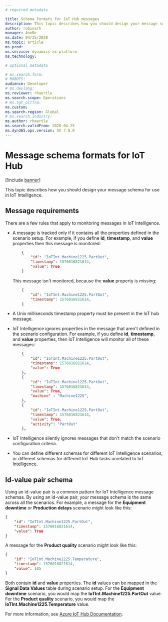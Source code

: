 ```yaml
---
# required metadata

title: Schema formats for IoT Hub messages
description: This topic describes how you should design your message schema for use in IoT Intelligence.
author: robinarh
manager: AnnBe
ms.date: 04/25/2020
ms.topic: article
ms.prod: 
ms.service: dynamics-ax-platform
ms.technology: 

# optional metadata

# ms.search.form: 
# ROBOTS: 
audience: Developer
# ms.devlang: 
ms.reviewer: rhaertle
ms.search.scope: Operations
# ms.tgt_pltfrm: 
ms.custom:
ms.search.region: Global
# ms.search.industry: 
ms.author: rhaertle
ms.search.validFrom: 2020-04-25
ms.dyn365.ops.version: AX 7.0.0
---
```


# Message schema formats for IoT Hub

[!include [banner](../../includes/banner.md)]

This topic describes how you should design your message schema for use in IoT Intelligence.

## Message requirements

There are a few rules that apply to monitoring messages in IoT Intelligence.

+ A message is tracked only if it contains all the properties defined in the scenario setup. For example, if you define **id**, **timestamp**, and **value** properties then this message is monitored:

    ```json
        {
            "id": "IoTInt.Machine1225.PartOut",
            "timestamp": 1576016821614,
            "value": True
        }
    ```

    This message isn't monitored, because the **value** property is missing:

    ```json
        {
            "id": "IoTInt.Machine1225.PartOut",
            "timestamp": 1576016821614,
        }
    ```

+ A Unix milliseconds timestamp property must be present in the IoT hub message.

+ IoT Intelligence ignores properties in the message that aren't defined in the scenario configuration. For example, if you define **id**, **timestamp**, and **value** properties, then IoT Intelligence will monitor all of these messages:

    ```json
        {
            "id": "IoTInt.Machine1225.PartOut",
            "timestamp": 1576016821614,
            "value": True
        },
        {
            "id": "IoTInt.Machine1225.PartOut",
            "timestamp": 1576016821614,
            "value": True,
            "machine" : "Machine1225",
        },
        {
            "id": "IoTInt.Machine1225.PartOut",
            "timestamp": 1576016821614,
            "value": True,
            "activity": "PartOut"
        },
    ```

+ IoT Intelligence silently ignores messages that don't match the scenario configuration criteria.

+ You can define different schemas for different IoT Intelligence scenarios, or different schemas for different IoT Hub tasks unrelated to IoT Intelligence.

## Id-value pair schema

Using an id-value pair is a common pattern for IoT Intelligence message schemas. By using an id-value pair, your message schema is the same across all the scenarios. For example, a message for the **Equipment downtime** or **Production delays** scenario might look like this:

```json
{
    "id": "IoTInt.Machine1225.PartOut",
    "timestamp": 1576016821614,
    "value": True
}
```

A message for the **Product quality** scenario might look like this:
```json
{
    "id": "IoTInt.Machine1225.Temperature",
    "timestamp": 1576016821614,
    "value": 105
}
```

Both contain **id** and **value** properties. The **id** values can be mapped in the **Signal Data Values** table during scenario setup. For the **Equipment downtime** scenario, you would map the **IoTInt.Machine1225.PartOut** value. For the **Product quality** scenario, you would map the **IoTInt.Machine1225.Temperature** value.

For more information, see [Azure IoT Hub Documentation](https://docs.microsoft.com/azure/iot-hub/).
